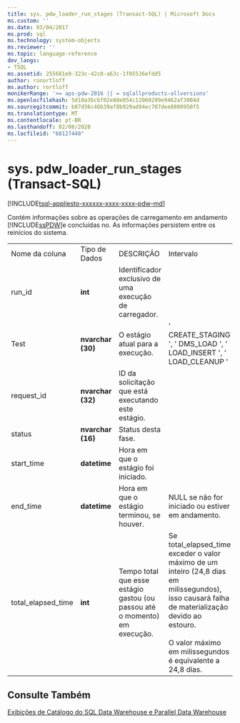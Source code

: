 ```yaml
---
title: sys. pdw_loader_run_stages (Transact-SQL) | Microsoft Docs
ms.custom: ''
ms.date: 03/04/2017
ms.prod: sql
ms.technology: system-objects
ms.reviewer: ''
ms.topic: language-reference
dev_langs:
- TSQL
ms.assetid: 255681e9-323c-42c0-a63c-1f05536efdd5
author: ronortloff
ms.author: rortloff
monikerRange: '>= aps-pdw-2016 || = sqlallproducts-allversions'
ms.openlocfilehash: 5d10a3bcbf02e88e054c12060299e9462af3004d
ms.sourcegitcommit: b87d36c46b39af8b929ad94ec707dee8800950f5
ms.translationtype: MT
ms.contentlocale: pt-BR
ms.lasthandoff: 02/08/2020
ms.locfileid: "68127448"
---
```

# <a name="syspdw_loader_run_stages-transact-sql"></a>sys. pdw_loader_run_stages (Transact-SQL)
[!INCLUDE[tsql-appliesto-xxxxxx-xxxx-xxxx-pdw-md](../../includes/tsql-appliesto-xxxxxx-xxxx-xxxx-pdw-md.md)]

  Contém informações sobre as operações de carregamento em andamento [!INCLUDE[ssPDW](../../includes/sspdw-md.md)]e concluídas no. As informações persistem entre os reinícios do sistema.  
  
|||||  
|-|-|-|-|  
|Nome da coluna|Tipo de Dados|DESCRIÇÃO|Intervalo|  
|run_id|**int**|Identificador exclusivo de uma execução de carregador.||  
|Test|**nvarchar (30)**|O estágio atual para a execução.|' CREATE_STAGING ', ' DMS_LOAD ', ' LOAD_INSERT ', ' LOAD_CLEANUP '|  
|request_id|**nvarchar (32)**|ID da solicitação que está executando este estágio.||  
|status|**nvarchar (16)**|Status desta fase.||  
|start_time|**datetime**|Hora em que o estágio foi iniciado.||  
|end_time|**datetime**|Hora em que o estágio terminou, se houver.|NULL se não for iniciado ou estiver em andamento.|  
|total_elapsed_time|**int**|Tempo total que esse estágio gastou (ou passou até o momento) em execução.|Se total_elapsed_time exceder o valor máximo de um inteiro (24,8 dias em milissegundos), isso causará falha de materialização devido ao estouro.<br /><br /> O valor máximo em milissegundos é equivalente a 24,8 dias.|  
  
## <a name="see-also"></a>Consulte Também  
 [Exibições de Catálogo do SQL Data Warehouse e Parallel Data Warehouse](../../relational-databases/system-catalog-views/sql-data-warehouse-and-parallel-data-warehouse-catalog-views.md)  
  
  

